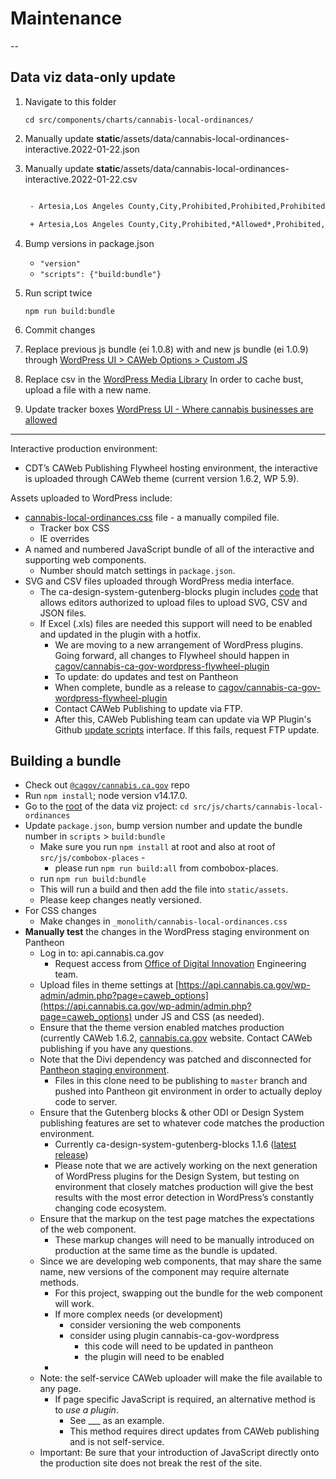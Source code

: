 # Maintenance

--

## Data viz data-only update

1. Navigate to this folder

   `cd src/components/charts/cannabis-local-ordinances/`

2. Manually update **static**/assets/data/cannabis-local-ordinances-interactive.2022-01-22.json

3. Manually update **static**/assets/data/cannabis-local-ordinances-interactive.2022-01-22.csv

   ```diff

    - Artesia,Los Angeles County,City,Prohibited,Prohibited,Prohibited,Prohibited,Prohibited,Prohibited,Yes,Yes,,2022-01-06

    + Artesia,Los Angeles County,City,Prohibited,*Allowed*,Prohibited,Prohibited,Prohibited,Prohibited,Yes,*No*,,*2023-02-06*

   ```

4. Bump versions in package.json

   - `"version"`
   - `"scripts": {"build:bundle"}`

5. Run script twice

   `npm run build:bundle`

6. Commit changes

7. Replace previous js bundle (ei 1.0.8) with and new js bundle (ei 1.0.9) through [WordPress UI > CAWeb Options > Custom JS](https://api.cannabis.ca.gov/wp-admin/admin.php?page=caweb_options)

8. Replace csv in the [WordPress Media Library](https://api.cannabis.ca.gov/wp-admin/post.php?post=9697&action=edit) In order to cache bust, upload a file with a new name.

9. Update tracker boxes [WordPress UI - Where cannabis businesses are allowed](https://api.cannabis.ca.gov/wp-admin/post.php?post=9654&action=edit)

---

Interactive production environment: 
* CDT’s CAWeb Publishing Flywheel hosting environment, the interactive is uploaded through CAWeb theme (current version 1.6.2, WP 5.9). 

Assets uploaded to WordPress include:

- [cannabis-local-ordinances.css](./../../_monolith/css/cannabis-local-ordinances.css) file - a manually compiled file.
    - Tracker box CSS
    - IE overrides
- A named and numbered JavaScript bundle of all of the interactive and supporting web components. 
    - Number should match settings in `package.json`.
- SVG and CSV files uploaded through WordPress media interface. 
    * The ca-design-system-gutenberg-blocks plugin includes [code](https://github.com/cagov/ca-design-system-gutenberg-blocks/blob/main/includes/publishing/headless_mime_types.php) that allows editors authorized to upload files to upload SVG, CSV and JSON files.
    - If Excel (.xls) files are needed this support will need to be enabled and updated in the plugin with a hotfix.
        - We are moving to a new arrangement of WordPress plugins. Going forward, all changes to Flywheel should happen in [cagov/cannabis-ca-gov-wordpress-flywheel-plugin](https://github.com/cagov/cannabis-ca-gov-wordpress-flywheel-plugin)
        - To update: do updates and test on Pantheon
        - When complete, bundle as a release to [cagov/cannabis-ca-gov-wordpress-flywheel-plugin](https://github.com/cagov/cannabis-ca-gov-wordpress-flywheel-plugin)
        - Contact CAWeb Publishing to update via FTP.
        - After this, CAWeb Publishing team can update via WP Plugin's Github [update scripts](https://github.com/cagov/cannabis-ca-gov-wordpress-flywheel-plugin/blob/main/core/class-ca-design-system-gutenberg-blocks-plugin-update.php) interface. If this fails, request FTP update.

## Building a bundle

- Check out [`@cagov/cannabis.ca.gov`](https://github.com/cagov/cannabis.ca.gov) repo
- Run `npm install`; node version v14.17.0.
- Go to the [root](https://github.com/cagov/cannabis.ca.gov/tree/main/src/js/charts/cannabis-local-ordinances) of the data viz project:
    `cd src/js/charts/cannabis-local-ordinances`
- Update `package.json`, bump version number and update the bundle number in `scripts` > `build:bundle`
    - Make sure you run `npm install` at root and also at root of `src/js/combobox-places` -
        - please run `npm run build:all` from combobox-places.
    - run `npm run build:bundle`
    - This will run a build and then add the file into `static/assets`.
    - Please keep changes neatly versioned.
- For CSS changes
    - Make changes in `_monolith/cannabis-local-ordinances.css`
- **Manually test** the changes in the WordPress staging environment on Pantheon
    - Log in to: api.cannabis.ca.gov
        - Request access from [Office of Digital Innovation](https://digital.ca.gob) Engineering team.
    - Upload files in theme settings at [https://api.cannabis.ca.gov/wp-admin/admin.php?page=caweb_options](https://api.cannabis.ca.gov/wp-admin/admin.php?page=caweb_options) under JS and CSS (as needed).    
    - Ensure that the theme version enabled matches production (currently CAWeb 1.6.2, [cannabis.ca.gov](http://cannabis.ca.gov) website. Contact CAWeb publishing if you have any questions.
    - Note that the Divi dependency was patched and disconnected for [Pantheon staging environment](https://github.com/cagov/pantheon-mirror-cannabis-ca-gov/pull/new/caweb_publishing_clone). 
        - Files in this clone need to be publishing to `master` branch and pushed into Pantheon git environment in order to actually deploy code to server. 
    - Ensure that the Gutenberg blocks & other ODI or Design System publishing features are set to whatever code matches the production environment.
        - Currently ca-design-system-gutenberg-blocks 1.1.6 ([latest release](https://github.com/cagov/ca-design-system-gutenberg-blocks/releases))
        - Please note that we are actively working on the next generation of WordPress plugins for the Design System, but testing on environment that closely matches production will give the best results with the most error detection in WordPress’s constantly changing code ecosystem.
    - Ensure that the markup on the test page matches the expectations of the web component. 
        - These markup changes will need to be manually introduced on production at the same time as the bundle is updated.
    - Since we are developing web components, that may share the same name, new versions of the component may require alternate methods.
        - For this project, swapping out the bundle for the web component will work.
        - If more complex needs (or development)
            - consider versioning the web components
            - consider using plugin cannabis-ca-gov-wordpress
                - this code will need to be updated in pantheon
                - the plugin will need to be enabled
        - 
    - Note: the self-service CAWeb uploader will make the file available to any page.
        - If page specific JavaScript is required, an alternative method is to *use a plugin*.
            - See ___ as an example.
            - This method requires direct updates from CAWeb publishing and is not self-service.
    - Important: Be sure that your introduction of JavaScript directly onto the production site does not break the rest of the site.

